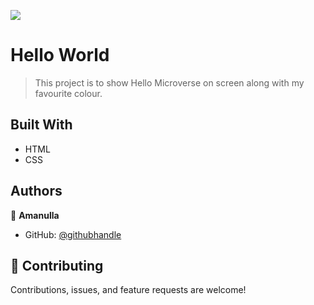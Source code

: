 ![](https://img.shields.io/badge/Microverse-blueviolet)

# Hello World

> This project is to show Hello Microverse on screen along with my favourite colour.


## Built With

- HTML
- CSS

## Authors

👤 **Amanulla**

- GitHub: [@githubhandle](https://github.com/aman1)

## 🤝 Contributing

Contributions, issues, and feature requests are welcome!

